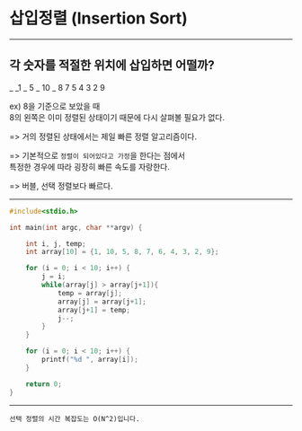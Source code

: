 # 삽입정렬 (Insertion Sort)

---

## 각 숫자를 적절한 위치에 삽입하면 어떨까?  



_ _1 _ 5 _ 10 _ 8 7 5 4 3 2 9  

ex) 8을 기준으로 보았을 때  
8의 왼쪽은 이미 정렬된 상태이기 때문에 다시 살펴볼 필요가 없다.  

=> 거의 정렬된 상태에서는 제일 빠른 정렬 알고리즘이다.  

=> 기본적으로 `정렬이 되어있다고 가정`을 한다는 점에서  
특정한 경우에 따라 굉장히 빠른 속도를 자랑한다.  

=> 버블, 선택 정렬보다 빠르다.  

---

```c
#include<stdio.h>

int main(int argc, char **argv) {

    int i, j, temp;
    int array[10] = {1, 10, 5, 8, 7, 6, 4, 3, 2, 9};

    for (i = 0; i < 10; i++) {
        j = i;
        while(array[j] > array[j+1]){
            temp = array[j];
            array[j] = array[j+1];
            array[j+1] = temp;
            j--;
        }
    }

    for (i = 0; i < 10; i++) {
        printf("%d ", array[i]);
    }

    return 0;
}
```

---

`선택 정렬의 시간 복잡도는 O(N^2)입니다.`

